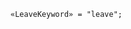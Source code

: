 <!-- This file is generated automatically by infrastructure scripts. Please don't edit by hand. -->

<!-- markdownlint-disable first-line-h1 -->

```{ .ebnf .slang-ebnf #LeaveKeyword }
«LeaveKeyword» = "leave";
```
